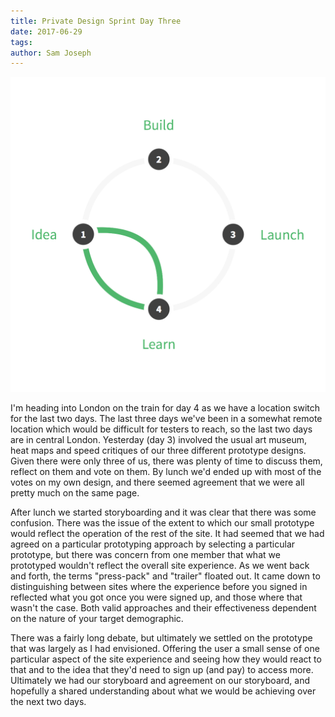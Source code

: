 ```yaml
---
title: Private Design Sprint Day Three
date: 2017-06-29
tags: 
author: Sam Joseph
---
```


![design sprint](/images/design_sprint.png)

I'm heading into London on the train for day 4 as we have a location switch for the last two days.  The last three days we've been in a somewhat remote location which would be difficult for testers to reach, so the last two days are in central London.  Yesterday (day 3) involved the usual art museum, heat maps and speed critiques of our three different prototype designs.  Given there were only three of us, there was plenty of time to discuss them, reflect on them and vote on them.  By lunch we'd ended up with most of the votes on my own design, and there seemed agreement that we were all pretty much on the same page.

After lunch we started storyboarding and it was clear that there was some confusion.  There was the issue of the extent to which our small prototype would reflect the operation of the rest of the site.  It had seemed that we had agreed on a particular prototyping approach by selecting a particular prototype, but there was concern from one member that what we prototyped wouldn't reflect the overall site experience.  As we went back and forth, the terms "press-pack" and "trailer" floated out.  It came down to distinguishing between sites where the experience before you signed in reflected what you got once you were signed up, and those where that wasn't the case.  Both valid approaches and their effectiveness dependent on the nature of your target demographic.

There was a fairly long debate, but ultimately we settled on the prototype that was largely as I had envisioned.  Offering the user a small sense of one particular aspect of the site experience and seeing how they would react to that and to the idea that they'd need to sign up (and pay) to access more.  Ultimately we had our storyboard and agreement on our storyboard, and hopefully a shared understanding about what we would be achieving over the next two days.
